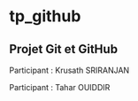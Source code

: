 # tp_github

## Projet Git et GitHub
Participant : Krusath SRIRANJAN  

Participant : Tahar OUIDDIR

